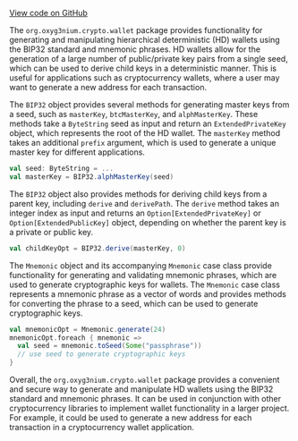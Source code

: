 [View code on GitHub](https://github.com/oxyg3nium/oxyg3nium/.autodoc/docs/json/crypto/src/main/scala/org/oxyg3nium/crypto/wallet)

The `org.oxyg3nium.crypto.wallet` package provides functionality for generating and manipulating hierarchical deterministic (HD) wallets using the BIP32 standard and mnemonic phrases. HD wallets allow for the generation of a large number of public/private key pairs from a single seed, which can be used to derive child keys in a deterministic manner. This is useful for applications such as cryptocurrency wallets, where a user may want to generate a new address for each transaction.

The `BIP32` object provides several methods for generating master keys from a seed, such as `masterKey`, `btcMasterKey`, and `alphMasterKey`. These methods take a `ByteString` seed as input and return an `ExtendedPrivateKey` object, which represents the root of the HD wallet. The `masterKey` method takes an additional `prefix` argument, which is used to generate a unique master key for different applications.

```scala
val seed: ByteString = ...
val masterKey = BIP32.alphMasterKey(seed)
```

The `BIP32` object also provides methods for deriving child keys from a parent key, including `derive` and `derivePath`. The `derive` method takes an integer index as input and returns an `Option[ExtendedPrivateKey]` or `Option[ExtendedPublicKey]` object, depending on whether the parent key is a private or public key.

```scala
val childKeyOpt = BIP32.derive(masterKey, 0)
```

The `Mnemonic` object and its accompanying `Mnemonic` case class provide functionality for generating and validating mnemonic phrases, which are used to generate cryptographic keys for wallets. The `Mnemonic` case class represents a mnemonic phrase as a vector of words and provides methods for converting the phrase to a seed, which can be used to generate cryptographic keys.

```scala
val mnemonicOpt = Mnemonic.generate(24)
mnemonicOpt.foreach { mnemonic =>
  val seed = mnemonic.toSeed(Some("passphrase"))
  // use seed to generate cryptographic keys
}
```

Overall, the `org.oxyg3nium.crypto.wallet` package provides a convenient and secure way to generate and manipulate HD wallets using the BIP32 standard and mnemonic phrases. It can be used in conjunction with other cryptocurrency libraries to implement wallet functionality in a larger project. For example, it could be used to generate a new address for each transaction in a cryptocurrency wallet application.
